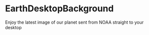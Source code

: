 # EarthDesktopBackground
Enjoy the latest image of our planet sent from NOAA straight to your desktop

